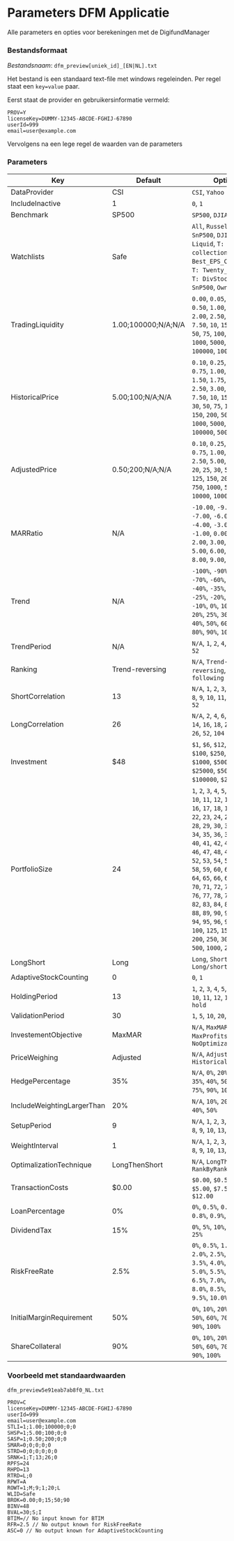 # Parameters DFM Applicatie

Alle parameters en opties voor berekeningen met de DigifundManager

### Bestandsformaat

*Bestandsnaam*: `dfm_preview[uniek_id]_[EN|NL].txt`

Het bestand is een standaard text-file met windows regeleinden. Per regel staat een `key=value` paar.

Eerst staat de provider en gebruikersinformatie vermeld:

```
PROV=Y
licenseKey=DUMMY-12345-ABCDE-FGHIJ-67890
userId=999
email=user@example.com
```

Vervolgens na een lege regel de waarden van de parameters

### Parameters

|Key|Default|Options|
|---|---|---|
|DataProvider|CSI|`CSI`, `Yahoo`|
|IncludeInactive|1|`0`, `1`|
|Benchmark|SP500|`SP500`, `DJIA`|
|Watchlists|Safe|`All`, `Russell2000`, `SnP500`, `DJIA`, `Safe`, `Liquid`, `T: ETF-collection`, `T: Best_EPS_Collection`, `T: Twenty_Analysts`, `T: DivStocks`, `T: SnP500`, `Own`|
|TradingLiquidity|1.00;100000;N/A;N/A|`0.00`, `0.05`, `0.10`, `0.50`, `1.00`, `1.50`, `2.00`, `2.50`, `5.00`, `7.50`, `10`, `15`, `20`, `25`, `50`, `75`, `100`, `250`, `500`, `1000`, `5000`, `10000`, `100000`, `1000000`|
|HistoricalPrice|5.00;100;N/A;N/A|`0.10`, `0.25`, `0.50`, `0.75`, `1.00`, `1.25`, `1.50`, `1.75`, `2.00`, `2.50`, `3.00`, `5.00`, `7.50`, `10`, `15`, `20`, `25`, `30`, `50`, `75`, `100`, `125`, `150`, `200`, `500`, `750`, `1000`, `5000`, `10000`, `100000`, `500000`|
|AdjustedPrice|0.50;200;N/A;N/A|`0.10`, `0.25`, `0.50`, `0.75`, `1.00`, `1.50`, `2.50`, `5.00`, `10.00`, `15`, `20`, `25`, `30`, `50`, `75`, `100`, `125`, `150`, `200`, `500`, `750`, `1000`, `5000`, `10000`, `100000`, `500000`|
|MARRatio|N/A|`-10.00`, `-9.00`, `-8.00`, `-7.00`, `-6.00`, `-5.00`, `-4.00`, `-3.00`, `-2.00`, `-1.00`, `0.00`, `1.00`, `2.00`, `3.00`, `4.00`, `5.00`, `6.00`, `7.00`, `8.00`, `9.00`, `10.00`|
|Trend|N/A|`-100%`, `-90%`, `-80%`, `-70%`, `-60%`, `-50%`, `-40%`, `-35%`, `-30%`, `-25%`, `-20%`, `-15%`, `-10%`, `0%`, `10%`, `15%`, `20%`, `25%`, `30%`, `35%`, `40%`, `50%`, `60%`, `70%`, `80%`, `90%`, `100%`|
|TrendPeriod|N/A|`N/A`, `1`, `2`, `4`, `8`, `13`, `26`, `52`|
|Ranking|Trend-reversing|`N/A`, `Trend-reversing`, `Trend-following`|
|ShortCorrelation|13|`N/A`, `1`, `2`, `3`, `4`, `5`, `6`, `7`, `8`, `9`, `10`, `11`, `12`, `13`, `26`, `52`|
|LongCorrelation|26|`N/A`, `2`, `4`, `6`, `8`, `10`, `12`, `14`, `16`, `18`, `20`, `22`, `24`, `26`, `52`, `104`|
|Investment|$48|`$1`, `$6`, `$12`, `$24`, `$48`, `$100`, `$250`, `$500`, `$1000`, `$5000`, `$10000`, `$25000`, `$50000`, `$100000`, `$250000`|
|PortfolioSize|24|`1`, `2`, `3`, `4`, `5`, `6`, `7`, `8`, `9`, `10`, `11`, `12`, `13`, `14`, `15`, `16`, `17`, `18`, `19`, `20`, `21`, `22`, `23`, `24`, `25`, `26`, `27`, `28`, `29`, `30`, `31`, `32`, `33`, `34`, `35`, `36`, `37`, `38`, `39`, `40`, `41`, `42`, `43`, `44`, `45`, `46`, `47`, `48`, `49`, `50`, `51`, `52`, `53`, `54`, `55`, `56`, `57`, `58`, `59`, `60`, `61`, `62`, `63`, `64`, `65`, `66`, `67`, `68`, `69`, `70`, `71`, `72`, `73`, `74`, `75`, `76`, `77`, `78`, `79`, `80`, `81`, `82`, `83`, `84`, `85`, `86`, `87`, `88`, `89`, `90`, `91`, `92`, `93`, `94`, `95`, `96`, `97`, `98`, `99`, `100`, `125`, `150`, `175`, `200`, `250`, `300`, `400`, `500`, `1000`, `2000`, `4000`|
|LongShort|Long|`Long`, `Short`, `Long/short`|
|AdaptiveStockCounting|0|`0`, `1`|
|HoldingPeriod|13|`1`, `2`, `3`, `4`, `5`, `6`, `7`, `8`, `9`, `10`, `11`, `12`, `13`, `26`, `52`, `hold`|
|ValidationPeriod|30|`1`, `5`, `10`, `20`, `30`|
|InvestementObjective|MaxMAR|`N/A`, `MaxMAR`, `MinRisk`, `MaxProfits`, `NoOptimization`|
|PriceWeighing|Adjusted|`N/A`, `Adjusted`, `Historical`|
|HedgePercentage|35%|`N/A`, `0%`, `20%`, `25%`, `30%`, `35%`, `40%`, `50%`, `60%`, `75%`, `90%`, `100%`|
|IncludeWeightingLargerThan|20%|`N/A`, `10%`, `20%`, `30%`, `40%`, `50%`|
|SetupPeriod|9|`N/A`, `1`, `2`, `3`, `4`, `5`, `6`, `7`, `8`, `9`, `10`, `13`, `26`, `52`|
|WeightInterval|1|`N/A`, `1`, `2`, `3`, `4`, `5`, `6`, `7`, `8`, `9`, `10`, `13`, `26`, `52`|
|OptimalizationTechnique|LongThenShort|`N/A`, `LongThenShort`, `RankByRank`|
|TransactionCosts|$0.00|`$0.00`, `$0.50`, `$4.00`, `$5.00`, `$7.50`, `$9.50`, `$12.00`|
|LoanPercentage|0%|`0%`, `0.5%`, `0.6%`, `0.7%`, `0.8%`, `0.9%`, `1%`|
|DividendTax|15%|`0%`, `5%`, `10%`, `15%`, `20%`, `25%`|
|RiskFreeRate|2.5%|`0%`, `0.5%`, `1.0%`, `1.5%`, `2.0%`, `2.5%`, `3.0%`, `3.5%`, `4.0%`, `4.5%`, `5.0%`, `5.5%`, `6.0%`, `6.5%`, `7.0%`, `7.5%`, `8.0%`, `8.5%`, `9.0%`, `9.5%`, `10.0%`|
|InitialMarginRequirement|50%|`0%`, `10%`, `20%`, `30%`, `40%`, `50%`, `60%`, `70%`, `80%`, `90%`, `100%`|
|ShareCollateral|90%|`0%`, `10%`, `20%`, `30%`, `40%`, `50%`, `60%`, `70%`, `80%`, `90%`, `100%`|

### Voorbeeld met standaardwaarden

`dfm_preview5e91eab7ab8f0_NL.txt`

```
PROV=C
licenseKey=DUMMY-12345-ABCDE-FGHIJ-67890
userId=999
email=user@example.com
STLI=1;1.00;100000;0;0
SHSP=1;5.00;100;0;0
SASP=1;0.50;200;0;0
SMAR=0;0;0;0;0
STRD=0;0;0;0;0;0
SRNK=1;T;13;26;0
RPFS=24
RHPD=13
RTRD=L;0
RPWT=A
ROWT=1;M;9;1;20;L
WLID=Safe
BROK=0.00;0;15;50;90
BINV=48
BVAL=30;S;I
BTIM=// No input known for BTIM
RFR=2.5 // No output known for RiskFreeRate
ASC=0 // No output known for AdaptiveStockCounting
```

